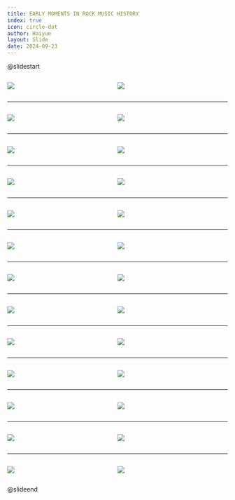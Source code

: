 ```yaml
---
title: EARLY MOMENTS IN ROCK MUSIC HISTORY
index: true
icon: circle-dot
author: Haiyue
layout: Slide
date: 2024-09-23
---
```

 
@slidestart

<div style="display:flex">
<div style="flex:1">

![](https://raw.githubusercontent.com/yclord/reading/refs/heads/master/english/Level-X/EARLY%20MOMENTS%20IN%20ROCK%20MUSIC%20HISTORY/001.webp)
</div>
<div style="flex:1">

![](https://raw.githubusercontent.com/yclord/reading/refs/heads/master/english/Level-X/EARLY%20MOMENTS%20IN%20ROCK%20MUSIC%20HISTORY/002.webp)
</div>
</div>

---

<div style="display:flex">
<div style="flex:1">

![](https://raw.githubusercontent.com/yclord/reading/refs/heads/master/english/Level-X/EARLY%20MOMENTS%20IN%20ROCK%20MUSIC%20HISTORY/003.webp)
</div>
<div style="flex:1">

![](https://raw.githubusercontent.com/yclord/reading/refs/heads/master/english/Level-X/EARLY%20MOMENTS%20IN%20ROCK%20MUSIC%20HISTORY/004.webp)
</div>
</div>

---

<div style="display:flex">
<div style="flex:1">

![](https://raw.githubusercontent.com/yclord/reading/refs/heads/master/english/Level-X/EARLY%20MOMENTS%20IN%20ROCK%20MUSIC%20HISTORY/005.webp)
</div>
<div style="flex:1">

![](https://raw.githubusercontent.com/yclord/reading/refs/heads/master/english/Level-X/EARLY%20MOMENTS%20IN%20ROCK%20MUSIC%20HISTORY/006.webp)
</div>
</div>

---

<div style="display:flex">
<div style="flex:1">

![](https://raw.githubusercontent.com/yclord/reading/refs/heads/master/english/Level-X/EARLY%20MOMENTS%20IN%20ROCK%20MUSIC%20HISTORY/007.webp)
</div>
<div style="flex:1">

![](https://raw.githubusercontent.com/yclord/reading/refs/heads/master/english/Level-X/EARLY%20MOMENTS%20IN%20ROCK%20MUSIC%20HISTORY/008.webp)
</div>
</div>

---

<div style="display:flex">
<div style="flex:1">

![](https://raw.githubusercontent.com/yclord/reading/refs/heads/master/english/Level-X/EARLY%20MOMENTS%20IN%20ROCK%20MUSIC%20HISTORY/009.webp)
</div>
<div style="flex:1">

![](https://raw.githubusercontent.com/yclord/reading/refs/heads/master/english/Level-X/EARLY%20MOMENTS%20IN%20ROCK%20MUSIC%20HISTORY/010.webp)
</div>
</div>

---

<div style="display:flex">
<div style="flex:1">

![](https://raw.githubusercontent.com/yclord/reading/refs/heads/master/english/Level-X/EARLY%20MOMENTS%20IN%20ROCK%20MUSIC%20HISTORY/011.webp)
</div>
<div style="flex:1">

![](https://raw.githubusercontent.com/yclord/reading/refs/heads/master/english/Level-X/EARLY%20MOMENTS%20IN%20ROCK%20MUSIC%20HISTORY/012.webp)
</div>
</div>

---

<div style="display:flex">
<div style="flex:1">

![](https://raw.githubusercontent.com/yclord/reading/refs/heads/master/english/Level-X/EARLY%20MOMENTS%20IN%20ROCK%20MUSIC%20HISTORY/013.webp)
</div>
<div style="flex:1">

![](https://raw.githubusercontent.com/yclord/reading/refs/heads/master/english/Level-X/EARLY%20MOMENTS%20IN%20ROCK%20MUSIC%20HISTORY/014.webp)
</div>
</div>

---

<div style="display:flex">
<div style="flex:1">

![](https://raw.githubusercontent.com/yclord/reading/refs/heads/master/english/Level-X/EARLY%20MOMENTS%20IN%20ROCK%20MUSIC%20HISTORY/015.webp)
</div>
<div style="flex:1">

![](https://raw.githubusercontent.com/yclord/reading/refs/heads/master/english/Level-X/EARLY%20MOMENTS%20IN%20ROCK%20MUSIC%20HISTORY/016.webp)
</div>
</div>

---

<div style="display:flex">
<div style="flex:1">

![](https://raw.githubusercontent.com/yclord/reading/refs/heads/master/english/Level-X/EARLY%20MOMENTS%20IN%20ROCK%20MUSIC%20HISTORY/017.webp)
</div>
<div style="flex:1">

![](https://raw.githubusercontent.com/yclord/reading/refs/heads/master/english/Level-X/EARLY%20MOMENTS%20IN%20ROCK%20MUSIC%20HISTORY/018.webp)
</div>
</div>

---

<div style="display:flex">
<div style="flex:1">

![](https://raw.githubusercontent.com/yclord/reading/refs/heads/master/english/Level-X/EARLY%20MOMENTS%20IN%20ROCK%20MUSIC%20HISTORY/019.webp)
</div>
<div style="flex:1">

![](https://raw.githubusercontent.com/yclord/reading/refs/heads/master/english/Level-X/EARLY%20MOMENTS%20IN%20ROCK%20MUSIC%20HISTORY/020.webp)
</div>
</div>

---

<div style="display:flex">
<div style="flex:1">

![](https://raw.githubusercontent.com/yclord/reading/refs/heads/master/english/Level-X/EARLY%20MOMENTS%20IN%20ROCK%20MUSIC%20HISTORY/021.webp)
</div>
<div style="flex:1">

![](https://raw.githubusercontent.com/yclord/reading/refs/heads/master/english/Level-X/EARLY%20MOMENTS%20IN%20ROCK%20MUSIC%20HISTORY/022.webp)
</div>
</div>

---

<div style="display:flex">
<div style="flex:1">

![](https://raw.githubusercontent.com/yclord/reading/refs/heads/master/english/Level-X/EARLY%20MOMENTS%20IN%20ROCK%20MUSIC%20HISTORY/023.webp)
</div>
<div style="flex:1">

![](https://raw.githubusercontent.com/yclord/reading/refs/heads/master/english/Level-X/EARLY%20MOMENTS%20IN%20ROCK%20MUSIC%20HISTORY/024.webp)
</div>
</div>

---

<div style="display:flex">
<div style="flex:1">

![](https://raw.githubusercontent.com/yclord/reading/refs/heads/master/english/Level-X/EARLY%20MOMENTS%20IN%20ROCK%20MUSIC%20HISTORY/025.webp)
</div>
<div style="flex:1">

![](https://raw.githubusercontent.com/yclord/reading/refs/heads/master/english/Level-X/EARLY%20MOMENTS%20IN%20ROCK%20MUSIC%20HISTORY/026.webp)
</div>
</div>

@slideend